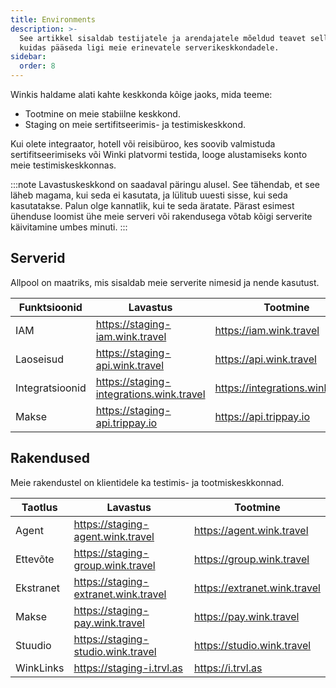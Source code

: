 ```yaml
---
title: Environments
description: >-
  See artikkel sisaldab testijatele ja arendajatele mõeldud teavet selle kohta,
  kuidas pääseda ligi meie erinevatele serverikeskkondadele.
sidebar:
  order: 8
---
```

Winkis haldame alati kahte keskkonda kõige jaoks, mida teeme:

* Tootmine on meie stabiilne keskkond.
* Staging on meie sertifitseerimis- ja testimiskeskkond.

Kui olete integraator, hotell või reisibüroo, kes soovib valmistuda sertifitseerimiseks või Winki platvormi testida, looge alustamiseks konto meie testimiskeskkonnas.

:::note
Lavastuskeskkond on saadaval päringu alusel. See tähendab, et see läheb magama, kui seda ei kasutata, ja lülitub uuesti sisse, kui seda kasutatakse. Palun olge kannatlik, kui te seda äratate. Pärast esimest ühenduse loomist ühe meie serveri või rakendusega võtab kõigi serverite käivitamine umbes minuti.
:::

## Serverid

Allpool on maatriks, mis sisaldab meie serverite nimesid ja nende kasutust.

| Funktsioonid | Lavastus | Tootmine
| ------- | ------- | ---------- |
| IAM | https://staging-iam.wink.travel | https://iam.wink.travel |
| Laoseisud | https://staging-api.wink.travel | https://api.wink.travel |
| Integratsioonid | https://staging-integrations.wink.travel | https://integrations.wink.travel |
| Makse | https://staging-api.trippay.io | https://api.trippay.io |

## Rakendused

Meie rakendustel on klientidele ka testimis- ja tootmiskeskkonnad.

| Taotlus | Lavastus | Tootmine
| ------- | ------- | ---------- |
| Agent | https://staging-agent.wink.travel | https://agent.wink.travel |
| Ettevõte | https://staging-group.wink.travel | https://group.wink.travel |
| Ekstranet | https://staging-extranet.wink.travel | https://extranet.wink.travel |
| Makse | https://staging-pay.wink.travel | https://pay.wink.travel |
| Stuudio | https://staging-studio.wink.travel | https://studio.wink.travel |
| WinkLinks | https://staging-i.trvl.as | https://i.trvl.as |

